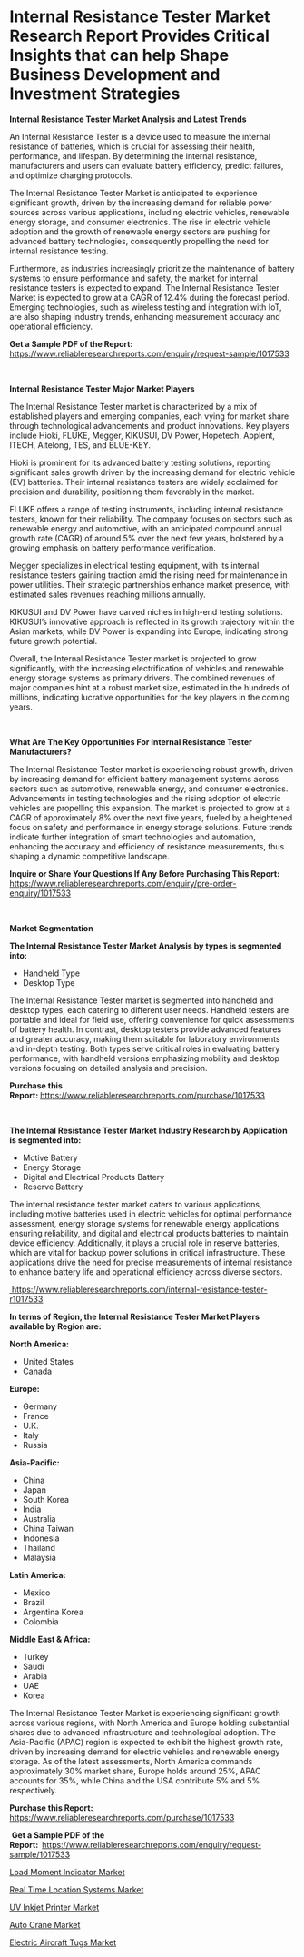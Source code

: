 <p><h1>Internal Resistance Tester Market Research Report Provides Critical Insights that can help Shape Business Development and Investment Strategies</h1></p><p><strong>Internal Resistance Tester Market Analysis and Latest Trends</strong></p>
<p><p>An Internal Resistance Tester is a device used to measure the internal resistance of batteries, which is crucial for assessing their health, performance, and lifespan. By determining the internal resistance, manufacturers and users can evaluate battery efficiency, predict failures, and optimize charging protocols. </p><p>The Internal Resistance Tester Market is anticipated to experience significant growth, driven by the increasing demand for reliable power sources across various applications, including electric vehicles, renewable energy storage, and consumer electronics. The rise in electric vehicle adoption and the growth of renewable energy sectors are pushing for advanced battery technologies, consequently propelling the need for internal resistance testing. </p><p>Furthermore, as industries increasingly prioritize the maintenance of battery systems to ensure performance and safety, the market for internal resistance testers is expected to expand. The Internal Resistance Tester Market is expected to grow at a CAGR of 12.4% during the forecast period. Emerging technologies, such as wireless testing and integration with IoT, are also shaping industry trends, enhancing measurement accuracy and operational efficiency.</p></p>
<p><strong>Get a Sample PDF of the Report:&nbsp;</strong> <a href="https://www.reliableresearchreports.com/enquiry/request-sample/1017533?utm_campaign=40&utm_medium=2&utm_source=Github&utm_content=ia&utm_term=22022025&utm_id=internal-resistance-tester">https://www.reliableresearchreports.com/enquiry/request-sample/1017533</a></p>
<p>&nbsp;</p>
<p><strong>Internal Resistance Tester Major Market Players</strong></p>
<p><p>The Internal Resistance Tester market is characterized by a mix of established players and emerging companies, each vying for market share through technological advancements and product innovations. Key players include Hioki, FLUKE, Megger, KIKUSUI, DV Power, Hopetech, Applent, ITECH, Aitelong, TES, and BLUE-KEY.</p><p>Hioki is prominent for its advanced battery testing solutions, reporting significant sales growth driven by the increasing demand for electric vehicle (EV) batteries. Their internal resistance testers are widely acclaimed for precision and durability, positioning them favorably in the market.</p><p>FLUKE offers a range of testing instruments, including internal resistance testers, known for their reliability. The company focuses on sectors such as renewable energy and automotive, with an anticipated compound annual growth rate (CAGR) of around 5% over the next few years, bolstered by a growing emphasis on battery performance verification.</p><p>Megger specializes in electrical testing equipment, with its internal resistance testers gaining traction amid the rising need for maintenance in power utilities. Their strategic partnerships enhance market presence, with estimated sales revenues reaching millions annually.</p><p>KIKUSUI and DV Power have carved niches in high-end testing solutions. KIKUSUI’s innovative approach is reflected in its growth trajectory within the Asian markets, while DV Power is expanding into Europe, indicating strong future growth potential.</p><p>Overall, the Internal Resistance Tester market is projected to grow significantly, with the increasing electrification of vehicles and renewable energy storage systems as primary drivers. The combined revenues of major companies hint at a robust market size, estimated in the hundreds of millions, indicating lucrative opportunities for the key players in the coming years.</p></p>
<p>&nbsp;</p>
<p><strong>What Are The Key Opportunities For Internal Resistance Tester Manufacturers?</strong></p>
<p><p>The Internal Resistance Tester market is experiencing robust growth, driven by increasing demand for efficient battery management systems across sectors such as automotive, renewable energy, and consumer electronics. Advancements in testing technologies and the rising adoption of electric vehicles are propelling this expansion. The market is projected to grow at a CAGR of approximately 8% over the next five years, fueled by a heightened focus on safety and performance in energy storage solutions. Future trends indicate further integration of smart technologies and automation, enhancing the accuracy and efficiency of resistance measurements, thus shaping a dynamic competitive landscape.</p></p>
<p><strong>Inquire or Share Your Questions If Any Before Purchasing This Report:</strong> <a href="https://www.reliableresearchreports.com/enquiry/pre-order-enquiry/1017533?utm_campaign=40&utm_medium=2&utm_source=Github&utm_content=ia&utm_term=22022025&utm_id=internal-resistance-tester">https://www.reliableresearchreports.com/enquiry/pre-order-enquiry/1017533</a></p>
<p>&nbsp;</p>
<p><strong>Market Segmentation</strong></p>
<p><strong>The Internal Resistance Tester Market Analysis by types is segmented into:</strong></p>
<p><ul><li>Handheld Type</li><li>Desktop Type</li></ul></p>
<p><p>The Internal Resistance Tester market is segmented into handheld and desktop types, each catering to different user needs. Handheld testers are portable and ideal for field use, offering convenience for quick assessments of battery health. In contrast, desktop testers provide advanced features and greater accuracy, making them suitable for laboratory environments and in-depth testing. Both types serve critical roles in evaluating battery performance, with handheld versions emphasizing mobility and desktop versions focusing on detailed analysis and precision.</p></p>
<p><strong>Purchase this Report:&nbsp;</strong><a href="https://www.reliableresearchreports.com/purchase/1017533?utm_campaign=40&utm_medium=2&utm_source=Github&utm_content=ia&utm_term=22022025&utm_id=internal-resistance-tester">https://www.reliableresearchreports.com/purchase/1017533</a></p>
<p>&nbsp;</p>
<p><strong>The Internal Resistance Tester Market Industry Research by Application is segmented into:</strong></p>
<p><ul><li>Motive Battery</li><li>Energy Storage</li><li>Digital and Electrical Products Battery</li><li>Reserve Battery</li></ul></p>
<p><p>The internal resistance tester market caters to various applications, including motive batteries used in electric vehicles for optimal performance assessment, energy storage systems for renewable energy applications ensuring reliability, and digital and electrical products batteries to maintain device efficiency. Additionally, it plays a crucial role in reserve batteries, which are vital for backup power solutions in critical infrastructure. These applications drive the need for precise measurements of internal resistance to enhance battery life and operational efficiency across diverse sectors.</p></p>
<p><a href="https://www.reliableresearchreports.com/internal-resistance-tester-r1017533?utm_campaign=40&utm_medium=2&utm_source=Github&utm_content=ia&utm_term=22022025&utm_id=internal-resistance-tester">&nbsp;https://www.reliableresearchreports.com/internal-resistance-tester-r1017533</a></p>
<p><strong>In terms of Region, the Internal Resistance Tester Market Players available by Region are:</strong></p>
<p>
    <p> <strong> North America: </strong>
        <ul>
            <li>United States</li>
            <li>Canada</li>
        </ul>
        </p> 
    <p> <strong> Europe: </strong>
        <ul>
            <li>Germany</li>
            <li>France</li>
            <li>U.K.</li>
            <li>Italy</li>
            <li>Russia</li>
        </ul>
        </p> 
    <p> <strong> Asia-Pacific: </strong>
        <ul>
            <li>China</li>
            <li>Japan</li>
            <li>South Korea</li>
            <li>India</li>
            <li>Australia</li>
            <li>China Taiwan</li>
            <li>Indonesia</li>
            <li>Thailand</li>
            <li>Malaysia</li>
        </ul>
        </p> 
    <p> <strong> Latin America: </strong>
        <ul>
            <li>Mexico</li>
            <li>Brazil</li>
            <li>Argentina Korea</li>
            <li>Colombia</li>
        </ul>
        </p> 
    <p> <strong> Middle East & Africa: </strong>
        <ul>
            <li>Turkey</li>
            <li>Saudi</li>
            <li>Arabia</li>
            <li>UAE</li>
            <li>Korea</li>
        </ul>
    </p>
    </p>
<p><p>The Internal Resistance Tester Market is experiencing significant growth across various regions, with North America and Europe holding substantial shares due to advanced infrastructure and technological adoption. The Asia-Pacific (APAC) region is expected to exhibit the highest growth rate, driven by increasing demand for electric vehicles and renewable energy storage. As of the latest assessments, North America commands approximately 30% market share, Europe holds around 25%, APAC accounts for 35%, while China and the USA contribute 5% and 5% respectively.</p></p>
<p><strong>Purchase this Report: </strong><a href="https://www.reliableresearchreports.com/purchase/1017533?utm_campaign=40&utm_medium=2&utm_source=Github&utm_content=ia&utm_term=22022025&utm_id=internal-resistance-tester">https://www.reliableresearchreports.com/purchase/1017533</a></p>
<p>&nbsp;<strong>Get a Sample PDF of the Report:&nbsp;&nbsp;</strong><a href="https://www.reliableresearchreports.com/enquiry/request-sample/1017533?utm_campaign=40&utm_medium=2&utm_source=Github&utm_content=ia&utm_term=22022025&utm_id=internal-resistance-tester">https://www.reliableresearchreports.com/enquiry/request-sample/1017533</a></p>
<p><strong></strong></p>
<p><p><a href="https://github.com/sderolza/Market-Research-Report-List-1/blob/main/load-moment-indicator-market.md?utm_campaign=40&utm_medium=2&utm_source=Github&utm_content=ia&utm_term=22022025&utm_id=internal-resistance-tester">Load Moment Indicator Market</a></p><p><a href="https://github.com/cornuznwazue/Market-Research-Report-List-1/blob/main/real-time-location-systems-market.md?utm_campaign=40&utm_medium=2&utm_source=Github&utm_content=ia&utm_term=22022025&utm_id=internal-resistance-tester">Real Time Location Systems Market</a></p><p><a href="https://github.com/ijffseandy/Market-Research-Report-List-1/blob/main/uv-inkjet-printer-market.md?utm_campaign=40&utm_medium=2&utm_source=Github&utm_content=ia&utm_term=22022025&utm_id=internal-resistance-tester">UV Inkjet Printer Market</a></p><p><a href="https://github.com/darusesrak/Market-Research-Report-List-1/blob/main/auto-crane-market.md?utm_campaign=40&utm_medium=2&utm_source=Github&utm_content=ia&utm_term=22022025&utm_id=internal-resistance-tester">Auto Crane Market</a></p><p><a href="https://github.com/mupumafrhad/Market-Research-Report-List-1/blob/main/electric-aircraft-tugs-market.md?utm_campaign=40&utm_medium=2&utm_source=Github&utm_content=ia&utm_term=22022025&utm_id=internal-resistance-tester">Electric Aircraft Tugs Market</a></p></p>